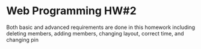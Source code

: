 # Web Programming HW#2
Both basic and advanced requirements are done in this homework including deleting members, adding members, changing layout, correct time, and changing pin